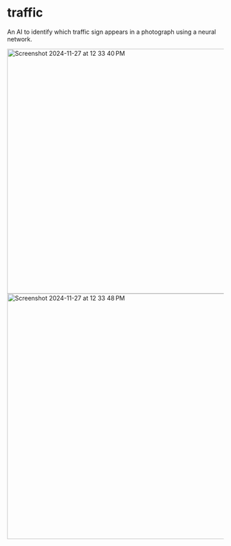 # traffic
An AI to identify which traffic sign appears in a photograph using a neural network.

<img width="568" alt="Screenshot 2024-11-27 at 12 33 40 PM" src="https://github.com/user-attachments/assets/b769eecc-4f5f-4c73-ba3b-e2b10a097b13">

<img width="570" alt="Screenshot 2024-11-27 at 12 33 48 PM" src="https://github.com/user-attachments/assets/77c545c0-8e10-4b30-beb5-d5eea12fd799">
